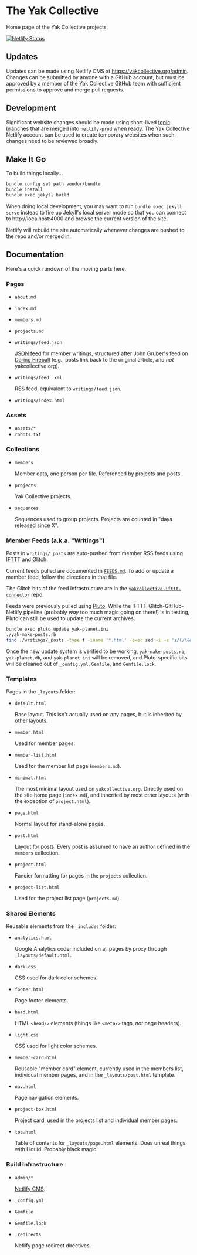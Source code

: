 # The Yak Collective

Home page of the Yak Collective projects.

[![Netlify Status](https://api.netlify.com/api/v1/badges/943ff646-41b6-4b4b-ab86-a891698c72c7/deploy-status)](https://app.netlify.com/sites/practical-lichterman-20c7e0/deploys)

## Updates

Updates can be made using Netlify CMS at https://yakcollective.org/admin. Changes can be submitted by anyone with a GitHub account, but must be approved by a member of the Yak Collective GitHub team with sufficient permissions to approve and merge pull requests.

## Development

Significant website changes should be made using short-lived [topic branches](https://git-scm.com/book/en/v2/Git-Branching-Branching-Workflows) that are merged into `netlify-prod` when ready. The Yak Collective Netlify account can be used to create temporary websites when such changes need to be reviewed broadly.

## Make It Go

To build things locally...

```sh
bundle config set path vendor/bundle
bundle install
bundle exec jekyll build
```

When doing local development, you may want to run `bundle exec jekyll serve` instead to fire up Jekyll's local server mode so that you can connect to http://localhost:4000 and browse the current version of the site.

Netlify will rebuild the site automatically whenever changes are pushed to the repo and/or merged in.

## Documentation

Here's a quick rundown of the moving parts here.

### Pages

- `about.md`
- `index.md`
- `members.md`
- `projects.md`
- `writings/feed.json`

	[JSON feed](https://jsonfeed.org/) for member writings, structured after John Gruber's feed on [Daring Fireball](https://daringfireball.net/) (e.g., posts link back to the original article, and _not_ yakcollective.org).

- `writings/feed..xml`

	RSS feed, equivalent to `writings/feed.json`.

- `writings/index.html`

### Assets

- `assets/*`
- `robots.txt`

### Collections

- `members`

	Member data, one person per file. Referenced by projects and posts.

- `projects`

	Yak Collective projects.

- `sequences`

	Sequences used to group projects. Projects are counted in "days released since X".

### Member Feeds (a.k.a. "Writings")

Posts in `writings/_posts` are auto-pushed from member RSS feeds using [IFTTT](https://ifttt.com/) and [Glitch](https://glitch.com/).

Current feeds pulled are documented in [`FEEDS.md`](https://github.com/The-Yak-Collective/yakcollective/blob/warren-structure/FEEDS.md). To add or update a member feed, follow the directions in that file.

The Glitch bits of the feed infrastructure are in the [`yakcollective-ifttt-connector`](https://github.com/The-Yak-Collective/yakcollective-ifttt-connector) repo.

Feeds were previously pulled using [Pluto](https://feedreader.github.io/). While the IFTTT-Glitch-GitHub-Netlify pipeline (probably _way_ too much magic going on there!) is in testing, Pluto can still be used to update the current archives.

```sh
bundle exec pluto update yak-planet.ini
./yak-make-posts.rb
find ./writings/_posts -type f -iname '*.html' -exec sed -i -e 's/{/\&#x007B;/g;s/}/\&#x007D;/g;s/%/\&#x0023;/g' "{}" \;
```

Once the new update system is verified to be working, `yak-make-posts.rb`, `yak-planet.db`, and `yak-planet.ini` will be removed, and Pluto-specific bits will be cleaned out of `_config.yml`, `Gemfile`, and `Gemfile.lock`.

### Templates

Pages in the `_layouts` folder:

- `default.html`

	Base layout. This isn't actually used on any pages, but is inherited by other layouts.

- `member.html`

	Used for member pages.

- `member-list.html`

	Used for the member list page (`members.md`).

- `minimal.html`

	The most minimal layout used on `yakcollective.org`. Directly used on the site home page (`index.md`), and inherited by most other layouts (with the exception of `project.html`).

- `page.html`

	Normal layout for stand-alone pages.

- `post.html`

	Layout for posts. Every post is assumed to have an author defined in the `members` collection.

- `project.html`

	Fancier formatting for pages in the `projects` collection.

- `project-list.html`

	Used for the project list page (`projects.md`).

### Shared Elements

Reusable elements from the `_includes` folder:

- `analytics.html`

	Google Analytics code; included on all pages by proxy through `_layouts/default.html`.

- `dark.css`

	CSS used for dark color schemes.

- `footer.html`

	Page footer elements.

- `head.html`

	HTML `<head/>` elements (things like `<meta/>` tags, _not_ page headers).

- `light.css`

	CSS used for light color schemes.

- `member-card-html`

	Reusable "member card" element, currently used in the members list, individual member pages, and in the `_layouts/post.html` template.

- `nav.html`

	Page navigation elements.

- `project-box.html`

	Project card, used in the projects list and individual member pages.

- `toc.html`

	Table of contents for `_layouts/page.html` elements. Does unreal things with Liquid. Probably black magic.

### Build Infrastructure

- `admin/*`

	[Netlify CMS](https://www.netlifycms.org/).

- `_config.yml`
- `Gemfile`
- `Gemfile.lock`
- `_redirects`

	Netlify page redirect directives.
